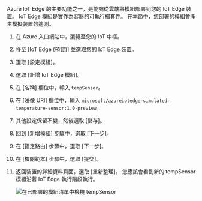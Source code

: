 Azure IoT Edge 的主要功能之一，是能夠從雲端將模組部署到您的 IoT Edge 裝置。 IoT Edge 模組是實作為容器的可執行檔套件。 在本節中，您部署的模組會產生模擬裝置的遙測。 

1. 在 Azure 入口網站中，瀏覽至您的 IoT 中樞。
1. 移至 [IoT Edge (預覽)] 並選取您的 IoT Edge 裝置。
1. 選取 [設定模組]。
1. 選取 [新增 IoT Edge 模組]。
1. 在 [名稱] 欄位中，輸入 `tempSensor`。 
1. 在 [映像 URI] 欄位中，輸入 `microsoft/azureiotedge-simulated-temperature-sensor:1.0-preview`。 
1. 其他設定保留不變，然後選取 [儲存]。
1. 回到 [新增模組] 步驟中，選取 [下一步]。
1. 在 [指定路由] 步驟中，選取 [下一步]。
1. 在 [檢閱範本] 步驟中，選取 [提交]。
1. 返回裝置的詳細資料頁面，選取 [重新整理]。 您應該會看到新的 tempSensor 模組沿著 IoT Edge 執行階段執行。 

   ![在已部署的模組清單中檢視 tempSensor][1]

<!-- Images -->
[1]: ../articles/iot-edge/media/tutorial-simulate-device-windows/view-module.png